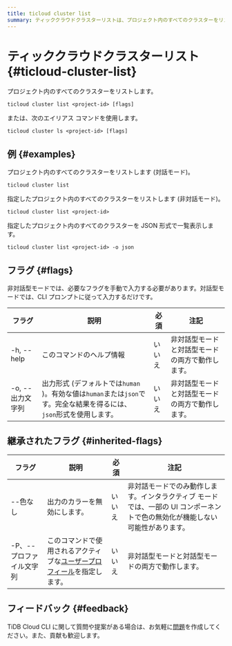 ```yaml
---
title: ticloud cluster list
summary: ティッククラウドクラスターリストは、プロジェクト内のすべてのクラスターをリストします。コマンドはticloud cluster list <project-id>またはticloud cluster ls <project-id>を使用します。フラグには-h, --helpと-o, --出力文字列があります。また、継承されたフラグには--色なしと-P、--プロファイル文字列があります。質問や提案がある場合は、TiDB Cloud CLIの問題を作成してください。
---
```


# ティッククラウドクラスターリスト {#ticloud-cluster-list}

プロジェクト内のすべてのクラスターをリストします。

```shell
ticloud cluster list <project-id> [flags]
```

または、次のエイリアス コマンドを使用します。

```shell
ticloud cluster ls <project-id> [flags]
```

## 例 {#examples}

プロジェクト内のすべてのクラスターをリストします (対話モード)。

```shell
ticloud cluster list
```

指定したプロジェクト内のすべてのクラスターをリストします (非対話モード)。

```shell
ticloud cluster list <project-id>
```

指定したプロジェクト内のすべてのクラスターを JSON 形式で一覧表示します。

```shell
ticloud cluster list <project-id> -o json
```

## フラグ {#flags}

非対話型モードでは、必要なフラグを手動で入力する必要があります。対話型モードでは、CLI プロンプトに従って入力するだけです。

| フラグ         | 説明                                                                         | 必須  | 注記                       |
| ----------- | -------------------------------------------------------------------------- | --- | ------------------------ |
| -h, --help  | このコマンドのヘルプ情報                                                               | いいえ | 非対話型モードと対話型モードの両方で動作します。 |
| -o, --出力文字列 | 出力形式 (デフォルトでは`human` )。有効な値は`human`または`json`です。完全な結果を得るには、 `json`形式を使用します。 | いいえ | 非対話型モードと対話型モードの両方で動作します。 |

## 継承されたフラグ {#inherited-flags}

| フラグ            | 説明                                                                               | 必須  | 注記                                                                |
| -------------- | -------------------------------------------------------------------------------- | --- | ----------------------------------------------------------------- |
| --色なし          | 出力のカラーを無効にします。                                                                   | いいえ | 非対話モードでのみ動作します。インタラクティブ モードでは、一部の UI コンポーネントで色の無効化が機能しない可能性があります。 |
| -P、--プロファイル文字列 | このコマンドで使用されるアクティブな[ユーザープロフィール](/tidb-cloud/cli-reference.md#user-profile)を指定します。 | いいえ | 非対話型モードと対話型モードの両方で動作します。                                          |

## フィードバック {#feedback}

TiDB Cloud CLI に関して質問や提案がある場合は、お気軽に[問題](https://github.com/tidbcloud/tidbcloud-cli/issues/new/choose)を作成してください。また、貢献も歓迎します。
